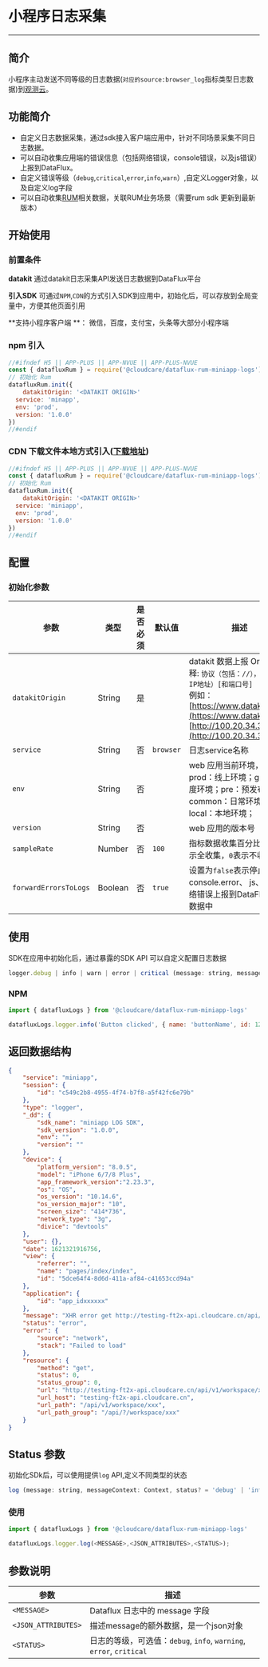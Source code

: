# 小程序日志采集
---

## 简介

小程序主动发送不同等级的日志数据(`对应的source:browser_log`指标类型日志数据)到[观测云](https://www.guance.com/)。

## 功能简介

- 自定义日志数据采集，通过sdk接入客户端应用中，针对不同场景采集不同日志数据。
- 可以自动收集应用端的错误信息（包括网络错误，console错误，以及js错误）上报到DataFlux。
- 自定义错误等级（`debug`,`critical`,`error`,`info`,`warn`）,自定义Logger对象，以及自定义log字段
- 可以自动收集[RUM](../real-user-monitoring/miniapp/app-access/index.md)相关数据，关联RUM业务场景（需要rum sdk 更新到最新版本）

## 开始使用

### 前置条件

**datakit** 通过datakit日志采集API发送日志数据到DataFlux平台

**引入SDK** 可通过`NPM`,`CDN`的方式引入SDK到应用中，初始化后，可以存放到全局变量中，方便其他页面引用

**支持小程序客户端 **： 微信，百度，支付宝，头条等大部分小程序端

### npm 引入

```javascript
//#ifndef H5 || APP-PLUS || APP-NVUE || APP-PLUS-NVUE
const { datafluxRum } = require('@cloudcare/dataflux-rum-miniapp-logs')
// 初始化 Rum
datafluxRum.init({
	datakitOrigin: '<DATAKIT ORIGIN>'
  service: 'minapp',
  env: 'prod',
  version: '1.0.0'
})
//#endif
```

### CDN 下载文件本地方式引入([下载地址](https://static.dataflux.cn/miniapp-sdk/v1/dataflux-rum-miniapp-logs.js))

```javascript
//#ifndef H5 || APP-PLUS || APP-NVUE || APP-PLUS-NVUE
const { datafluxRum } = require('@cloudcare/dataflux-rum-miniapp-logs')
// 初始化 Rum
datafluxRum.init({
	datakitOrigin: '<DATAKIT ORIGIN>'
  service: 'miniapp',
  env: 'prod',
  version: '1.0.0'
})
//#endif
```

## 配置

### 初始化参数
| 参数 | 类型 | 是否必须 | 默认值 | 描述 |
| --- | --- | --- | --- | --- |
| `datakitOrigin` | String | 是 |  | datakit 数据上报 Origin 注释: `协议（包括：//），域名（或IP地址）[和端口号]`<br>例如：[https://www.datakit.com](https://www.datakit.com), [http://100.20.34.3:8088](http://100.20.34.3:8088) |
| `service` | String | 否 | `browser` | 日志service名称 |
| `env` | String | 否 |  | web 应用当前环境， 如 prod：线上环境；gray：灰度环境；pre：预发布环境 common：日常环境；local：本地环境； |
| `version` | String | 否 |  | web 应用的版本号 |
| `sampleRate` | Number | 否 | `100` | 指标数据收集百分比: `100`表示全收集，`0`表示不收集 |
| `forwardErrorsToLogs` | Boolean | 否 | `true` | 设置为`false`表示停止采集console.error、 js、以及网络错误上报到DataFlux日志数据中 |


## 使用

SDK在应用中初始化后，通过暴露的SDK API 可以自定义配置日志数据

```javascript
logger.debug | info | warn | error | critical (message: string, messageContext = Context)
```

### NPM

```javascript
import { datafluxLogs } from '@cloudcare/dataflux-rum-miniapp-logs'

datafluxLogs.logger.info('Button clicked', { name: 'buttonName', id: 123 })
```

## 返回数据结构

```json
{
    "service": "miniapp",
    "session": {
        "id": "c549c2b8-4955-4f74-b7f8-a5f42fc6e79b"
    },
    "type": "logger",
    "_dd": {
        "sdk_name": "miniapp LOG SDK",
        "sdk_version": "1.0.0",
        "env": "",
        "version": ""
    },
    "device": {
        "platform_version": "8.0.5",
        "model": "iPhone 6/7/8 Plus",
        "app_framework_version":"2.23.3",
        "os": "OS",
        "os_version": "10.14.6",
        "os_version_major": "10",
        "screen_size": "414*736",
        "network_type": "3g",
        "divice": "devtools"
    },
    "user": {},
    "date": 1621321916756,
    "view": {
        "referrer": "",
        "name": "pages/index/index",
        "id": "5dce64f4-8d6d-411a-af84-c41653ccd94a"
    },
    "application": {
        "id": "app_idxxxxxx"
    },
    "message": "XHR error get http://testing-ft2x-api.cloudcare.cn/api/v1/workspace/xxx",
    "status": "error",
    "error": {
        "source": "network",
        "stack": "Failed to load"
    },
    "resource": {
        "method": "get",
        "status": 0,
        "status_group": 0,
        "url": "http://testing-ft2x-api.cloudcare.cn/api/v1/workspace/xxx",
        "url_host": "testing-ft2x-api.cloudcare.cn",
        "url_path": "/api/v1/workspace/xxx",
        "url_path_group": "/api/?/workspace/xxx"
    }
}
```

## Status 参数

初始化SDk后，可以使用提供`log` API,定义不同类型的状态

```javascript
log (message: string, messageContext: Context, status? = 'debug' | 'info' | 'warning' | 'error' | 'critical')
```

### 使用

```javascript
import { datafluxLogs } from '@cloudcare/dataflux-rum-miniapp-logs'

datafluxLogs.logger.log(<MESSAGE>,<JSON_ATTRIBUTES>,<STATUS>);
```

## 参数说明
| 参数 | 描述 |
| --- | --- |
| `<MESSAGE>` | Dataflux 日志中的 message 字段 |
| `<JSON_ATTRIBUTES>` | 描述message的额外数据，是一个json对象 |
| `<STATUS>` | 日志的等级，可选值：`debug`, `info`, `warning`, `error`, `critical` |
